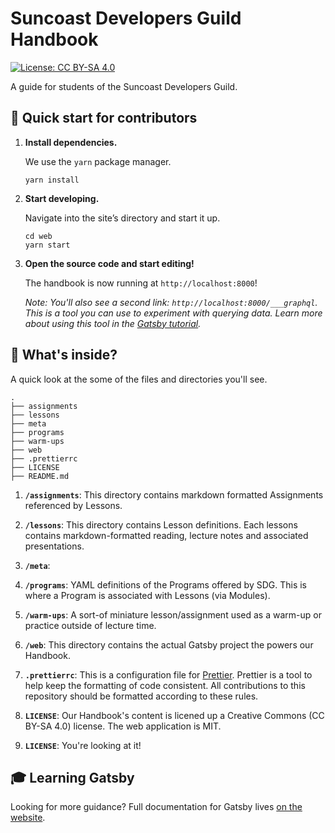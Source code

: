 # Suncoast Developers Guild Handbook

[![License: CC BY-SA 4.0](https://img.shields.io/badge/License-CC%20BY--SA%204.0-lightgrey.svg)](https://creativecommons.org/licenses/by-sa/4.0/)

A guide for students of the Suncoast Developers Guild.

## 🚀 Quick start for contributors

1.  **Install dependencies.**

    We use the `yarn` package manager.

    ```shell
    yarn install
    ```

1.  **Start developing.**

    Navigate into the site’s directory and start it up.

    ```shell
    cd web
    yarn start
    ```

1.  **Open the source code and start editing!**

    The handbook is now running at `http://localhost:8000`!

    _Note: You'll also see a second link: _`http://localhost:8000/___graphql`_.
    This is a tool you can use to experiment with querying data. Learn more
    about using this tool in the
    [Gatsby tutorial](https://www.gatsbyjs.org/tutorial/part-five/#introducing-graphiql)._

## 🧐 What's inside?

A quick look at the some of the files and directories you'll see.

    .
    ├── assignments
    ├── lessons
    ├── meta
    ├── programs
    ├── warm-ups
    ├── web
    ├── .prettierrc
    ├── LICENSE
    ├── README.md

1. **`/assignments`**: This directory contains markdown formatted Assignments
   referenced by Lessons.

2. **`/lessons`**: This directory contains Lesson definitions. Each lessons
   contains markdown-formatted reading, lecture notes and associated
   presentations.

3. **`/meta`**:

4. **`/programs`**: YAML definitions of the Programs offered by SDG. This is
   where a Program is associated with Lessons (via Modules).

5. **`/warm-ups`**: A sort-of miniature lesson/assignment used as a warm-up or
   practice outside of lecture time.

6. **`/web`**: This directory contains the actual Gatsby project the powers our
   Handbook.

7. **`.prettierrc`**: This is a configuration file for
   [Prettier](https://prettier.io/). Prettier is a tool to help keep the
   formatting of code consistent. All contributions to this repository should be
   formatted according to these rules.

8. **`LICENSE`**: Our Handbook's content is licened up a Creative Commons (CC
   BY-SA 4.0) license. The web application is MIT.

9. **`LICENSE`**: You're looking at it!

## 🎓 Learning Gatsby

Looking for more guidance? Full documentation for Gatsby lives
[on the website](https://www.gatsbyjs.org/).
